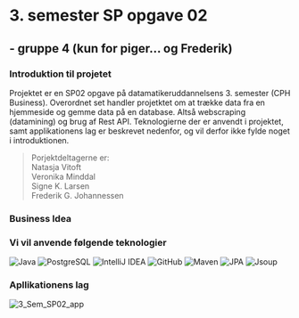 # 3. semester SP opgave 02 
## - gruppe 4 (kun for piger... og Frederik)

### Introduktion til projetet 
Projektet er en SP02 opgave på datamatikeruddannelsens 3. semester (CPH Business). 
Overordnet set handler projetktet om at trække data fra en hjemmeside og gemme data på en database. Altså webscraping (datamining) og brug af Rest API.
Teknologierne der er anvendt i projektet, samt applikationens lag er beskrevet nedenfor, og vil derfor ikke fylde noget i introduktionen. 

> Porjektdeltagerne er:<br>
> Natasja Vitoft <br>
> Veronika Minddal <br>
> Signe K. Larsen <br>
> Frederik G. Johannessen

### Business Idea 


### Vi vil anvende følgende teknologier
![Java](https://img.shields.io/badge/Java-%23FF0000?style=flat-square&logo=java&logoColor=white)
![PostgreSQL](https://img.shields.io/badge/PostgreSQL-%23336791?style=flat-square&logo=postgresql&logoColor=white)
![IntelliJ IDEA](https://img.shields.io/badge/IntelliJ%20IDEA-%23000000?style=flat-square&logo=intellij-idea&logoColor=white)
![GitHub](https://img.shields.io/badge/GitHub-%23181717?style=flat-square&logo=github&logoColor=white)
![Maven](https://img.shields.io/badge/Maven-%23C71A36?style=flat-square&logo=apache-maven&logoColor=white)
![JPA](https://img.shields.io/badge/JPA-%23008000?style=flat-square&logoColor=white)
![Jsoup](https://img.shields.io/badge/Jsoup-%23008000?style=flat-square&logoColor=white)

### Apllikationens lag
![3_Sem_SP02_app](https://github.com/FrederikGJ/3sem_sp02/assets/113090989/a802b741-d6f3-46db-a20c-955c31925af3)



